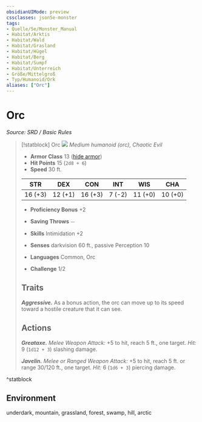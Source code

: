 ```yaml
---
obsidianUIMode: preview
cssclasses: json5e-monster
tags:
- Quelle/5e/Monster_Manual
- Habitat/Arktis
- Habitat/Wald
- Habitat/Grasland
- Habitat/Hügel
- Habitat/Berg
- Habitat/Sumpf
- Habitat/Unterreich
- Größe/Mittelgroß
- Typ/Humanoid/Ork
aliases: ["Orc"]
---
```

# Orc
*Source: SRD / Basic Rules*  

> [!statblock] Orc
> ![](compendium/bestiary/humanoid/token/orc.png#token)
> *Medium humanoid (orc), Chaotic Evil*
> 
> - **Armor Class** 13  ([hide armor](compendium/items/hide-armor.md))
> - **Hit Points** 15 (`2d8 + 6`)
> - **Speed** 30 ft.
> 
> |STR|DEX|CON|INT|WIS|CHA|
> |:---:|:---:|:---:|:---:|:---:|:---:|
> |16 (+3)|12 (+1)|16 (+3)| 7 (-2)|11 (+0)|10 (+0)|
> 
> - **Proficiency Bonus** +2
> - **Saving Throws** ⏤
> - **Skills** Intimidation +2
> - **Senses** darkvision 60 ft., passive Perception 10
> 
> - **Languages** Common, Orc
> - **Challenge** 1/2
> 
> ## Traits
> 
> ***Aggressive.*** As a bonus action, the orc can move up to its speed toward a hostile creature that it can see.
> 
> ## Actions
> 
> ***Greataxe.*** *Melee Weapon Attack:* +5 to hit, reach 5 ft., one target. *Hit:* 9 (`1d12 + 3`) slashing damage.
> 
> ***Javelin.*** *Melee or Ranged Weapon Attack:* +5 to hit, reach 5 ft. or range 30/120 ft., one target. *Hit:* 6 (`1d6 + 3`) piercing damage.

^statblock

## Environment

underdark, mountain, grassland, forest, swamp, hill, arctic